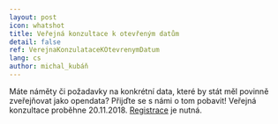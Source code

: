 ```yaml
---
layout: post
icon: whatshot
title: Veřejná konzultace k otevřeným datům
detail: false
ref: VerejnaKonzulataceKOtevrenymDatum
lang: cs
author: michal_kubáň
---
```


Máte náměty či požadavky na konkrétní data, které by stát měl povinně zveřejňovat jako opendata? Přijďte se s námi o tom pobavit! Veřejná konzultace proběhne 20.11.2018. [Registrace](https://t.co/z9oodw0r0O) je nutná.
